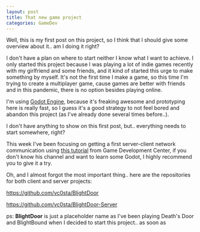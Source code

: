 ```yaml
---
layout: post
title: That new game project
categories: GameDev 
---
```


Well, this is my first post on this project, so I think that I should give some overview about it.. am I doing it right?

I don't have a plan on where to start neither I know what I want to achieve. I only started this project because I was playing a lot of indie games recently with my girlfriend and some friends, and it kind of started this urge to make something by myself. It's not the first time I make a game, so this time I'm trying to create a multiplayer game, cause games are better with friends and in this pandemic, there is no option besides playing online.

I'm using [Godot Engine](https://godotengine.org/), because it's freaking awesome and prototyping here is really fast, so I guess it's a good strategy to not feel bored and abandon this project (as I've already done several times before..).

I don't have anything to show on this first post, but.. everything needs to start somewhere, right? 

This week I've been focusing on getting a first server-client network communication using [this tutorial](https://www.youtube.com/watch?v=lnFN6YabFKg&list=PLZ-54sd-DMAKU8Neo5KsVmq8KtoDkfi4s) from Game Development Center, if you don't know his channel and want to learn some Godot, I highly recommend you to give it a try.

Oh, and I almost forgot the most important thing.. here are the repositories for both client and server projects:

https://github.com/vc0sta/BlightDoor

https://github.com/vc0sta/BlightDoor-Server
 
ps: **BlightDoor** is just a placeholder name as I've been playing Death's Door and BlightBound when I decided to start this project.. as soon as